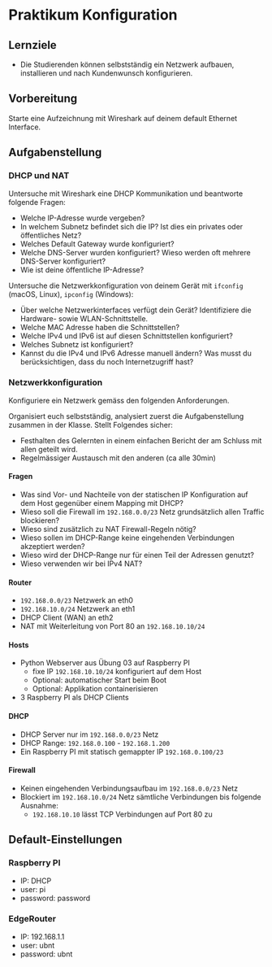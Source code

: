 # Praktikum Konfiguration

## Lernziele

- Die Studierenden können selbstständig ein Netzwerk aufbauen, installieren und nach Kundenwunsch konfigurieren.

## Vorbereitung
Starte eine Aufzeichnung mit Wireshark auf deinem default Ethernet Interface.

## Aufgabenstellung
### DHCP und NAT
Untersuche mit Wireshark eine DHCP Kommunikation und beantworte folgende Fragen:
- Welche IP-Adresse wurde vergeben?
- In welchem Subnetz befindet sich die IP? Ist dies ein privates oder öffentliches Netz?
- Welches Default Gateway wurde konfiguriert?
- Welche DNS-Server wurden konfiguriert? Wieso werden oft mehrere DNS-Server konfiguriert?
- Wie ist deine öffentliche IP-Adresse?

Untersuche die Netzwerkkonfiguration von deinem Gerät mit `ifconfig` (macOS, Linux), `ipconfig` (Windows):
- Über welche Netzwerkinterfaces verfügt dein Gerät? Identifiziere die Hardware- sowie WLAN-Schnittstelle.
- Welche MAC Adresse haben die Schnittstellen?
- Welche IPv4 und IPv6 ist auf diesen Schnittstellen konfiguriert?
- Welches Subnetz ist konfiguriert?
- Kannst du die IPv4 und IPv6 Adresse manuell ändern? Was musst du berücksichtigen, dass du noch Internetzugriff hast?

### Netzwerkkonfiguration
Konfiguriere ein Netzwerk gemäss den folgenden Anforderungen.

Organisiert euch selbstständig, analysiert zuerst die Aufgabenstellung zusammen in der Klasse.
Stellt Folgendes sicher:
- Festhalten des Gelernten in einem einfachen Bericht der am Schluss mit allen geteilt wird.
- Regelmässiger Austausch mit den anderen (ca alle 30min)

#### Fragen
- Was sind Vor- und Nachteile von der statischen IP Konfiguration auf dem Host gegenüber einem Mapping mit DHCP?
- Wieso soll die Firewall im `192.168.0.0/23` Netz grundsätzlich allen Traffic blockieren?
- Wieso sind zusätzlich zu NAT Firewall-Regeln nötig?
- Wieso sollen im DHCP-Range keine eingehenden Verbindungen akzeptiert werden?
- Wieso wird der DHCP-Range nur für einen Teil der Adressen genutzt?
- Wieso verwenden wir bei IPv4 NAT?

#### Router
- `192.168.0.0/23` Netzwerk an eth0
- `192.168.10.0/24` Netzwerk an eth1
- DHCP Client (WAN) an eth2
- NAT mit Weiterleitung von Port 80 an `192.168.10.10/24`

#### Hosts
- Python Webserver aus Übung 03 auf Raspberry PI 
  - fixe IP `192.168.10.10/24` konfiguriert auf dem Host
  - Optional: automatischer Start beim Boot
  - Optional: Applikation containerisieren
- 3 Raspberry PI als DHCP Clients

#### DHCP
- DHCP Server nur im `192.168.0.0/23` Netz
- DHCP Range: `192.168.0.100` - `192.168.1.200`
- Ein Raspberry PI mit statisch gemappter IP `192.168.0.100/23`

#### Firewall
- Keinen eingehenden Verbindungsaufbau im `192.168.0.0/23` Netz
- Blockiert im `192.168.10.0/24` Netz sämtliche Verbindungen bis folgende Ausnahme:
  - `192.168.10.10` lässt TCP Verbindungen auf Port 80 zu

## Default-Einstellungen

### Raspberry PI
- IP: DHCP
- user: pi
- password: password

### EdgeRouter
- IP: 192.168.1.1
- user: ubnt
- password: ubnt